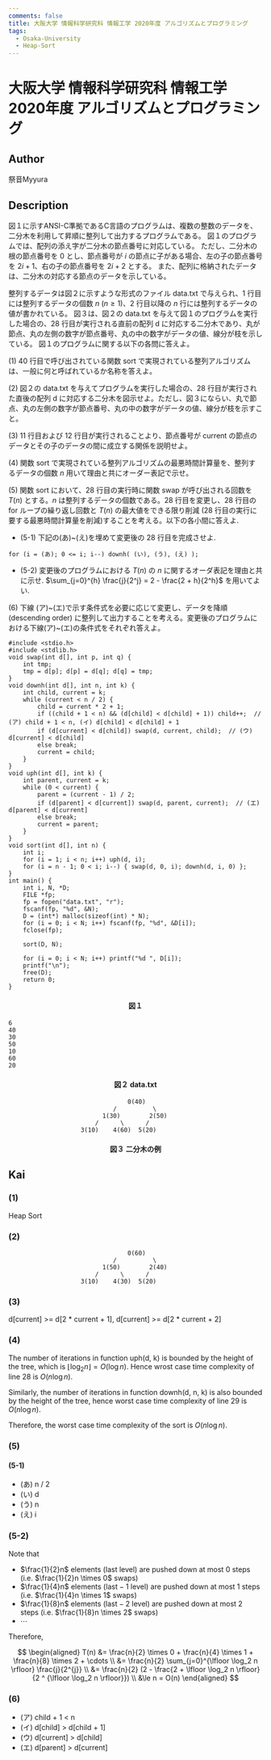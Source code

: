 ```yaml
---
comments: false
title: 大阪大学 情報科学研究科 情報工学 2020年度 アルゴリズムとプログラミング
tags:
  - Osaka-University
  - Heap-Sort
---
```

# 大阪大学 情報科学研究科 情報工学 2020年度 アルゴリズムとプログラミング

## **Author**
祭音Myyura

## **Description**
図１に示すANSI-C準拠であるC言語のプログラムは、複数の整数のデータを、二分木を利用して昇順に整列して出力するプログラムである。
図１のプログラムでは、配列の添え字が二分木の節点番号に対応している。
ただし、二分木の根の節点番号を $0$ とし、節点番号が $i$ の節点に子がある場合、左の子の節点番号を $2i+1$、右の子の節点番号を $2i+2$ とする。
また、配列に格納されたデータは、二分木の対応する節点のデータを示している。

整列するデータは図２に示すような形式のファイル data.txt で与えられ、1 行目には整列するデータの個数 $n\ (n \ge 1)$、2 行目以降の $n$ 行には整列するデータの値が書かれている。
図３は、図２の data.txt を与えて図１のプログラムを実行した場合の、28 行目が実行される直前の配列 d に対応する二分木であり、丸が節点、丸の左側の数字が節点番号、丸の中の数字がデータの値、線分が枝を示している。
図１のプログラムに関する以下の各問に答えよ。

(1) 40 行目で呼び出されている関数 sort で実現されている整列アルゴリズムは、一般に何と呼ばれているか名称を答えよ。

(2) 図２の data.txt を与えてプログラムを実行した場合の、28 行目が実行された直後の配列 d に対応する二分木を図示せよ。ただし、図３にならい、丸で節点、丸の左側の数字が節点番号、丸の中の数字がデータの値、線分が枝を示すこと。

(3) 11 行目および 12 行目が実行されることより、節点番号が current の節点のデータとその子のデータの間に成立する関係を説明せよ。

(4) 関数 sort で実現されている整列アルゴリズムの最悪時間計算量を、整列するデータの個数 $n$ 用いて理由と共にオーダー表記で示せ。

(5) 関数 sort において、28 行目の実行時に関数 swap が呼び出される回数を $T(n)$ とする。$n$ は整列するデータの個数である。28 行目を変更し、28 行目の for ループの繰り返し回数と $T(n)$ の最大値をできる限り削減 (28 行目の実行に要する最悪時間計算量を削減)することを考える。以下の各小間に答えよ.

- (5-1) 下記の(あ)~(え)を埋めて変更後の 28 行目を完成させよ.

```text
for (i = (あ); 0 <= i; i--) downh( (い), (う), (え) );
```

- (5-2) 変更後のプログラムにおける $T(n)$ の $n$ に関するオーダ表記を理由と共に示せ. $\sum_{j=0}^{h} \frac{j}{2^j} = 2 - \frac{2 + h}{2^h}$ を用いてよい.

(6) 下線 (ア)~(エ)で示す条件式を必要に応じて変更し、データを降順 (descending order) に整列して出力することを考える。変更後のプログラムにおける下線(ア)~(エ)の条件式をそれぞれ答えよ。


```text
#include <stdio.h>
#include <stdlib.h>
void swap(int d[], int p, int q) {
    int tmp;
    tmp = d[p]; d[p] = d[q]; d[q] = tmp;
}
void downh(int d[], int n, int k) {
    int child, current = k;
    while (current < n / 2) {
        child = current * 2 + 1;
        if ((child + 1 < n) && (d[child] < d[child] + 1)) child++;  // (ア) child + 1 < n, (イ) d[child] < d[child] + 1
        if (d[current] < d[child]) swap(d, current, child);  // (ウ) d[current] < d[child]
        else break;
        current = child;
    }
}
void uph(int d[], int k) {
    int parent, current = k;
    while (0 < current) {
        parent = (current - 1) / 2;
        if (d[parent] < d[current]) swap(d, parent, current);  // (エ) d[parent] < d[current]
        else break;
        current = parent;
    }
}
void sort(int d[], int n) {
    int i;
    for (i = 1; i < n; i++) uph(d, i);
    for (i = n - 1; 0 < i; i--) { swap(d, 0, i); downh(d, i, 0) };
}
int main() {
    int i, N, *D;
    FILE *fp;
    fp = fopen("data.txt", "r");
    fscanf(fp, "%d", &N);
    D = (int*) malloc(sizeof(int) * N);
    for (i = 0; i < N; i++) fscanf(fp, "%d", &D[i]);
    fclose(fp);

    sort(D, N);

    for (i = 0; i < N; i++) printf("%d ", D[i]);
    printf("\n");
    free(D);
    return 0;
}
```
#### <center> 図１

```text
6
40
30
50
10
60
20
```
#### <center> 図２ data.txt

```text
                                 0(40)
                             /          \
                          1(30)        2(50)
                        /      \      /
                    3(10)    4(60)  5(20)
```
#### <center> 図３ 二分木の例

## **Kai**
### (1)
Heap Sort

### (2)
```text
                                 0(60)
                             /          \
                          1(50)        2(40)
                        /      \      /
                    3(10)    4(30)  5(20)
```

### (3)
d\[current\] >= d\[2 * current + 1\], d\[current\] >= d\[2 * current + 2\]

### (4)
The number of iterations in function uph(d, k) is bounded by the height of the tree, which is $\lfloor \log_2 n \rfloor = O(\log n)$.
Hence wrost case time complexity of line 28 is $O(n \log n)$.

Similarly, the number of iterations in function downh(d, n, k) is also bounded by the height of the tree, hence worst case time complexity of line 29 is $O(n \log n)$.

Therefore, the worst case time complexity of the sort is $O(n \log n)$.

### (5)
#### (5-1)
- (あ) n / 2
- (い) d
- (う) n
- (え) i

### (5-2)
Note that

- $\frac{1}{2}n$ elements ($\text{last}$ level) are pushed down at most $0$ steps (i.e. $\frac{1}{2}n \times 0$ swaps)
- $\frac{1}{4}n$ elements ($\text{last} - 1$ level) are pushed down at most $1$ steps (i.e. $\frac{1}{4}n \times 1$ swaps)
- $\frac{1}{8}n$ elements ($\text{last} - 2$ level) are pushed down at most $2$ steps (i.e. $\frac{1}{8}n \times 2$ swaps)
- $\cdots$

Therefore,

$$
\begin{aligned}
T(n) &= \frac{n}{2} \times 0 + \frac{n}{4} \times 1 + \frac{n}{8} \times 2 + \cdots  \\
&= \frac{n}{2} \sum_{j=0}^{\lfloor \log_2 n \rfloor} \frac{j}{2^{j}} \\
&= \frac{n}{2} (2 - \frac{2 + \lfloor \log_2 n \rfloor}{2 ^ {\lfloor \log_2 n \rfloor}}) \\
&\le n = O(n) 
\end{aligned}
$$

### (6)
- (ア) child + 1 < n
- (イ) d\[child\] > d\[child + 1\]
- (ウ) d\[current\] > d\[child\]
- (エ) d\[parent\] > d\[current\]